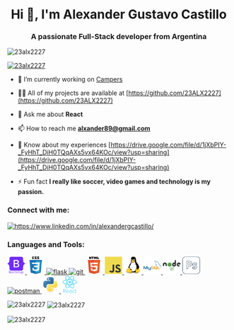 <h1 align="center">Hi 👋, I'm Alexander Gustavo Castillo</h1>
<h3 align="center">A passionate Full-Stack developer from Argentina</h3>

<p align="left"> <img src="https://komarev.com/ghpvc/?username=23alx2227&label=Profile%20views&color=0e75b6&style=flat" alt="23alx2227" /> </p>

<p align="left"> <a href="https://github.com/ryo-ma/github-profile-trophy"><img src="https://github-profile-trophy.vercel.app/?username=23alx2227" alt="23alx2227" /></a> </p>

- 🔭 I’m currently working on [Campers](https://github.com/IgrowkerTraining/i005-campers-front)

- 👨‍💻 All of my projects are available at [https://github.com/23ALX2227](https://github.com/23ALX2227)

- 💬 Ask me about **React**

- 📫 How to reach me **alxander89@gmail.com**

- 📄 Know about my experiences [https://drive.google.com/file/d/1jXbPIY-_FyHhT_DiH0TQqAXs5vx64KOc/view?usp=sharing](https://drive.google.com/file/d/1jXbPIY-_FyHhT_DiH0TQqAXs5vx64KOc/view?usp=sharing)

- ⚡ Fun fact **I really like soccer, video games and technology is my passion.**

<h3 align="left">Connect with me:</h3>
<p align="left">
<a href="https://www.linkedin.com/in/alexandergcastillo/" target="blank"><img align="center" src="https://raw.githubusercontent.com/rahuldkjain/github-profile-readme-generator/master/src/images/icons/Social/linked-in-alt.svg" alt="https://www.linkedin.com/in/alexandergcastillo/" height="30" width="40" /></a>
</p>

<h3 align="left">Languages and Tools:</h3>
<p align="left"> <a href="https://getbootstrap.com" target="_blank" rel="noreferrer"> <img src="https://raw.githubusercontent.com/devicons/devicon/master/icons/bootstrap/bootstrap-plain-wordmark.svg" alt="bootstrap" width="40" height="40"/> </a> <a href="https://www.w3schools.com/css/" target="_blank" rel="noreferrer"> <img src="https://raw.githubusercontent.com/devicons/devicon/master/icons/css3/css3-original-wordmark.svg" alt="css3" width="40" height="40"/> </a> <a href="https://flask.palletsprojects.com/" target="_blank" rel="noreferrer"> <img src="https://www.vectorlogo.zone/logos/pocoo_flask/pocoo_flask-icon.svg" alt="flask" width="40" height="40"/> </a> <a href="https://git-scm.com/" target="_blank" rel="noreferrer"> <img src="https://www.vectorlogo.zone/logos/git-scm/git-scm-icon.svg" alt="git" width="40" height="40"/> </a> <a href="https://www.w3.org/html/" target="_blank" rel="noreferrer"> <img src="https://raw.githubusercontent.com/devicons/devicon/master/icons/html5/html5-original-wordmark.svg" alt="html5" width="40" height="40"/> </a> <a href="https://developer.mozilla.org/en-US/docs/Web/JavaScript" target="_blank" rel="noreferrer"> <img src="https://raw.githubusercontent.com/devicons/devicon/master/icons/javascript/javascript-original.svg" alt="javascript" width="40" height="40"/> </a> <a href="https://www.linux.org/" target="_blank" rel="noreferrer"> <img src="https://raw.githubusercontent.com/devicons/devicon/master/icons/linux/linux-original.svg" alt="linux" width="40" height="40"/> </a> <a href="https://www.mysql.com/" target="_blank" rel="noreferrer"> <img src="https://raw.githubusercontent.com/devicons/devicon/master/icons/mysql/mysql-original-wordmark.svg" alt="mysql" width="40" height="40"/> </a> <a href="https://nodejs.org" target="_blank" rel="noreferrer"> <img src="https://raw.githubusercontent.com/devicons/devicon/master/icons/nodejs/nodejs-original-wordmark.svg" alt="nodejs" width="40" height="40"/> </a> <a href="https://www.photoshop.com/en" target="_blank" rel="noreferrer"> <img src="https://raw.githubusercontent.com/devicons/devicon/master/icons/photoshop/photoshop-line.svg" alt="photoshop" width="40" height="40"/> </a> <a href="https://postman.com" target="_blank" rel="noreferrer"> <img src="https://www.vectorlogo.zone/logos/getpostman/getpostman-icon.svg" alt="postman" width="40" height="40"/> </a> <a href="https://www.python.org" target="_blank" rel="noreferrer"> <img src="https://raw.githubusercontent.com/devicons/devicon/master/icons/python/python-original.svg" alt="python" width="40" height="40"/> </a> <a href="https://reactjs.org/" target="_blank" rel="noreferrer"> <img src="https://raw.githubusercontent.com/devicons/devicon/master/icons/react/react-original-wordmark.svg" alt="react" width="40" height="40"/> </a> </p>

<p><img align="left" src="https://github-readme-stats.vercel.app/api/top-langs?username=23alx2227&show_icons=true&locale=en&layout=compact" alt="23alx2227" /></p>

<p>&nbsp;<img align="center" src="https://github-readme-stats.vercel.app/api?username=23alx2227&show_icons=true&locale=en" alt="23alx2227" /></p>

<p><img align="center" src="https://github-readme-streak-stats.herokuapp.com/?user=23alx2227&" alt="23alx2227" /></p>
